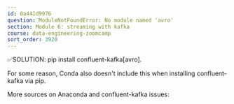```yaml
---
id: 0a441d9976
question: ModuleNotFoundError: No module named 'avro'
section: Module 6: streaming with kafka
course: data-engineering-zoomcamp
sort_order: 3920
---
```


✅SOLUTION: pip install confluent-kafka[avro].

For some reason, Conda also doesn't include this when installing confluent-kafka via pip.

More sources on Anaconda and confluent-kafka issues:

